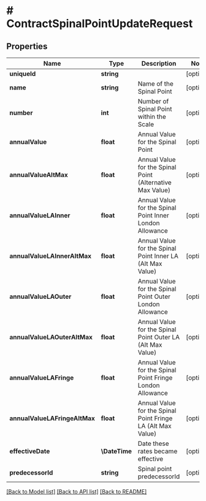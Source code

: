 # # ContractSpinalPointUpdateRequest

## Properties

Name | Type | Description | Notes
------------ | ------------- | ------------- | -------------
**uniqueId** | **string** |  | [optional]
**name** | **string** | Name of the Spinal Point | [optional]
**number** | **int** | Number of Spinal Point within the Scale | [optional]
**annualValue** | **float** | Annual Value for the Spinal Point | [optional]
**annualValueAltMax** | **float** | Annual Value for the Spinal Point (Alternative Max Value) | [optional]
**annualValueLAInner** | **float** | Annual Value for the Spinal Point Inner London Allowance | [optional]
**annualValueLAInnerAltMax** | **float** | Annual Value for the Spinal Point Inner LA (Alt Max Value) | [optional]
**annualValueLAOuter** | **float** | Annual Value for the Spinal Point Outer London Allowance | [optional]
**annualValueLAOuterAltMax** | **float** | Annual Value for the Spinal Point Outer LA (Alt Max Value) | [optional]
**annualValueLAFringe** | **float** | Annual Value for the Spinal Point Fringe London Allowance | [optional]
**annualValueLAFringeAltMax** | **float** | Annual Value for the Spinal Point Fringe LA (Alt Max Value) | [optional]
**effectiveDate** | **\DateTime** | Date these rates became effective | [optional]
**predecessorId** | **string** | Spinal point predecessorId | [optional]

[[Back to Model list]](../../README.md#models) [[Back to API list]](../../README.md#endpoints) [[Back to README]](../../README.md)
